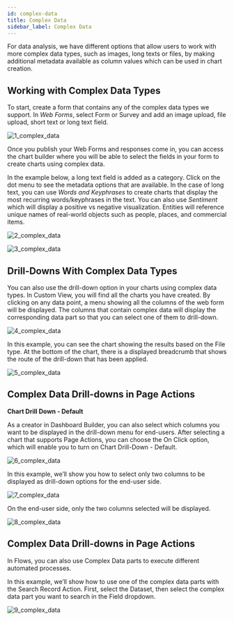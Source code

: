 ```yaml
---
id: complex-data
title: Complex Data
sidebar_label: Complex Data
---
```

<div style={{textAlign: "justify"}}>

For data analysis, we have different options that allow users to work with more complex data types, such as images, long texts or files, by making additional metadata available as column values which can be used in chart creation. 


## Working with Complex Data Types

To start, create a form that contains any of the complex data types we support. In <i>Web Forms</i>, select Form or Survey and add an image upload, file upload, short text or long text field. 

![1_complex_data](https://s3.amazonaws.com/cdn.qrvey.com/documentation_assets/ui-docs/web-forms/3.4.1.2.2_complex-data/1_complex_data.png#thumbnail)

Once you publish your Web Forms and responses come in, you can access the chart builder where you will be able to select the fields in your form to create charts using complex data. 

In the example below, a long text field is added as a category. Click on the dot menu to see the metadata options that are available. In the case of long text, you can use <i>Words and Keyphrases</i> to create charts that display the most recurring words/keyphrases in the text. You can also use <i>Sentiment</i> which will display a positive vs negative visualization. Entities will reference unique names of real-world objects such as people, places, and commercial items. 

![2_complex_data](https://s3.amazonaws.com/cdn.qrvey.com/documentation_assets/ui-docs/web-forms/3.4.1.2.2_complex-data/2_complex_data.png#thumbnail)

![3_complex_data](https://s3.amazonaws.com/cdn.qrvey.com/documentation_assets/ui-docs/web-forms/3.4.1.2.2_complex-data/3_complex_data.png#thumbnail)

## Drill-Downs With Complex Data Types

You can also use the drill-down option in your charts using complex data types. In Custom View, you will find all the charts you have created. By clicking on any data point, a menu showing all the columns of the web form will be displayed. The columns that contain complex data will display the corresponding data part so that you can select one of them to drill-down.

![4_complex_data](https://s3.amazonaws.com/cdn.qrvey.com/documentation_assets/ui-docs/web-forms/3.4.1.2.2_complex-data/4_complex_data.png#thumbnail)

In this example, you can see the chart showing the results based on the File type. At the bottom of the chart, there is a displayed breadcrumb that shows the route of the drill-down that has been applied.

![5_complex_data](https://s3.amazonaws.com/cdn.qrvey.com/documentation_assets/ui-docs/web-forms/3.4.1.2.2_complex-data/5_complex_data.png#thumbnail)

## Complex Data Drill-downs in Page Actions

<strong>Chart Drill Down - Default </strong>

As a creator in Dashboard Builder, you can also select which columns you want to be displayed in the drill-down menu for end-users. After selecting a chart that supports Page Actions, you can choose the On Click option, which will enable you to turn on Chart Drill-Down - Default.

![6_complex_data](https://s3.amazonaws.com/cdn.qrvey.com/documentation_assets/ui-docs/web-forms/3.4.1.2.2_complex-data/6_complex_data.png#thumbnail)

In this example, we’ll show you how to select only two columns to be displayed as drill-down options for the end-user side.

![7_complex_data](https://s3.amazonaws.com/cdn.qrvey.com/documentation_assets/ui-docs/web-forms/3.4.1.2.2_complex-data/7_complex_data.png#thumbnail)

On the end-user side, only the two columns selected will be displayed.

![8_complex_data](https://s3.amazonaws.com/cdn.qrvey.com/documentation_assets/ui-docs/web-forms/3.4.1.2.2_complex-data/8_complex_data.png#thumbnail)

## Complex Data Drill-downs in Page Actions

In Flows, you can also use Complex Data parts to execute different automated processes.

In this example, we’ll show how to use one of the complex data parts with the Search Record Action. First, select the Dataset, then select the complex data part you want to search in the Field dropdown.

![9_complex_data](https://s3.amazonaws.com/cdn.qrvey.com/documentation_assets/ui-docs/web-forms/3.4.1.2.2_complex-data/9_complex_data.png#thumbnail)

</div>